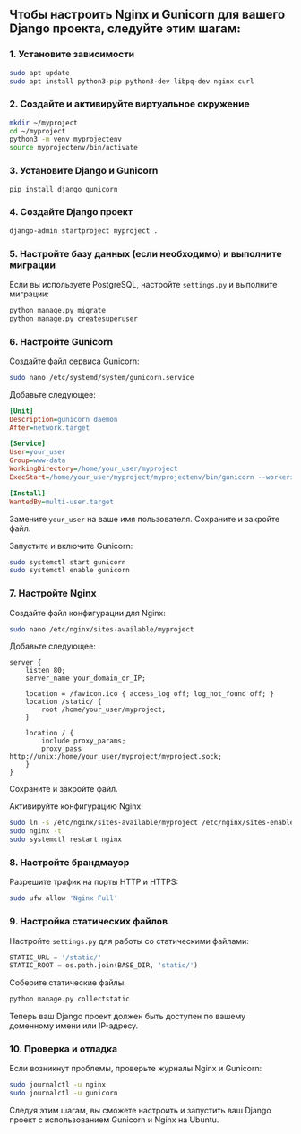 Чтобы настроить Nginx и Gunicorn для вашего Django проекта, следуйте этим шагам:
---
### 1. Установите зависимости

```bash
sudo apt update
sudo apt install python3-pip python3-dev libpq-dev nginx curl
```

### 2. Создайте и активируйте виртуальное окружение

```bash
mkdir ~/myproject
cd ~/myproject
python3 -m venv myprojectenv
source myprojectenv/bin/activate
```

### 3. Установите Django и Gunicorn

```bash
pip install django gunicorn
```

### 4. Создайте Django проект

```bash
django-admin startproject myproject .
```

### 5. Настройте базу данных (если необходимо) и выполните миграции

Если вы используете PostgreSQL, настройте `settings.py` и выполните миграции:

```bash
python manage.py migrate
python manage.py createsuperuser
```

### 6. Настройте Gunicorn

Создайте файл сервиса Gunicorn:

```bash
sudo nano /etc/systemd/system/gunicorn.service
```

Добавьте следующее:

```ini
[Unit]
Description=gunicorn daemon
After=network.target

[Service]
User=your_user
Group=www-data
WorkingDirectory=/home/your_user/myproject
ExecStart=/home/your_user/myproject/myprojectenv/bin/gunicorn --workers 3 --bind unix:/home/your_user/myproject/myproject.sock myproject.wsgi:application

[Install]
WantedBy=multi-user.target
```

Замените `your_user` на ваше имя пользователя. Сохраните и закройте файл.

Запустите и включите Gunicorn:

```bash
sudo systemctl start gunicorn
sudo systemctl enable gunicorn
```

### 7. Настройте Nginx

Создайте файл конфигурации для Nginx:

```bash
sudo nano /etc/nginx/sites-available/myproject
```

Добавьте следующее:

```nginx
server {
    listen 80;
    server_name your_domain_or_IP;

    location = /favicon.ico { access_log off; log_not_found off; }
    location /static/ {
        root /home/your_user/myproject;
    }

    location / {
        include proxy_params;
        proxy_pass http://unix:/home/your_user/myproject/myproject.sock;
    }
}
```

Сохраните и закройте файл.

Активируйте конфигурацию Nginx:

```bash
sudo ln -s /etc/nginx/sites-available/myproject /etc/nginx/sites-enabled
sudo nginx -t
sudo systemctl restart nginx
```

### 8. Настройте брандмауэр

Разрешите трафик на порты HTTP и HTTPS:

```bash
sudo ufw allow 'Nginx Full'
```

### 9. Настройка статических файлов

Настройте `settings.py` для работы со статическими файлами:

```python
STATIC_URL = '/static/'
STATIC_ROOT = os.path.join(BASE_DIR, 'static/')
```

Соберите статические файлы:

```bash
python manage.py collectstatic
```

Теперь ваш Django проект должен быть доступен по вашему доменному имени или IP-адресу.

### 10. Проверка и отладка

Если возникнут проблемы, проверьте журналы Nginx и Gunicorn:

```bash
sudo journalctl -u nginx
sudo journalctl -u gunicorn
```

Следуя этим шагам, вы сможете настроить и запустить ваш Django проект с использованием Gunicorn и Nginx на Ubuntu.